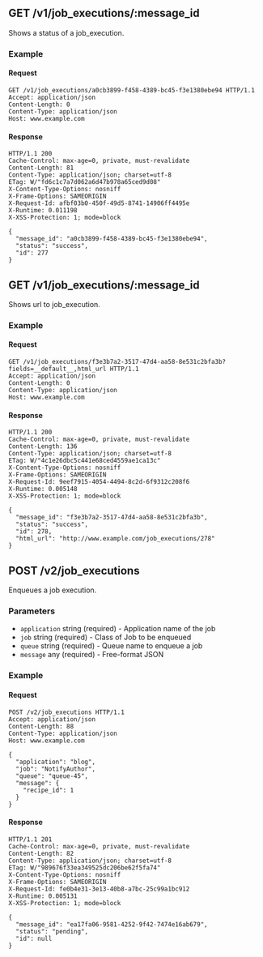 ## GET /v1/job_executions/:message_id
Shows a status of a job_execution.

### Example

#### Request
```
GET /v1/job_executions/a0cb3899-f458-4389-bc45-f3e1380ebe94 HTTP/1.1
Accept: application/json
Content-Length: 0
Content-Type: application/json
Host: www.example.com
```

#### Response
```
HTTP/1.1 200
Cache-Control: max-age=0, private, must-revalidate
Content-Length: 81
Content-Type: application/json; charset=utf-8
ETag: W/"fd6c1c7a7d062a6d47b978a65ced9d08"
X-Content-Type-Options: nosniff
X-Frame-Options: SAMEORIGIN
X-Request-Id: afbf03b0-450f-49d5-8741-14906ff4495e
X-Runtime: 0.011198
X-XSS-Protection: 1; mode=block

{
  "message_id": "a0cb3899-f458-4389-bc45-f3e1380ebe94",
  "status": "success",
  "id": 277
}
```

## GET /v1/job_executions/:message_id
Shows url to job_execution.

### Example

#### Request
```
GET /v1/job_executions/f3e3b7a2-3517-47d4-aa58-8e531c2bfa3b?fields=__default__,html_url HTTP/1.1
Accept: application/json
Content-Length: 0
Content-Type: application/json
Host: www.example.com
```

#### Response
```
HTTP/1.1 200
Cache-Control: max-age=0, private, must-revalidate
Content-Length: 136
Content-Type: application/json; charset=utf-8
ETag: W/"4c1e26dbc5c441e68ced4559ae1ca13c"
X-Content-Type-Options: nosniff
X-Frame-Options: SAMEORIGIN
X-Request-Id: 9eef7915-4054-4494-8c2d-6f9312c208f6
X-Runtime: 0.005148
X-XSS-Protection: 1; mode=block

{
  "message_id": "f3e3b7a2-3517-47d4-aa58-8e531c2bfa3b",
  "status": "success",
  "id": 278,
  "html_url": "http://www.example.com/job_executions/278"
}
```

## POST /v2/job_executions
Enqueues a job execution.

### Parameters
* `application` string (required) - Application name of the job
* `job` string (required) - Class of Job to be enqueued
* `queue` string (required) - Queue name to enqueue a job
* `message` any (required) - Free-format JSON

### Example

#### Request
```
POST /v2/job_executions HTTP/1.1
Accept: application/json
Content-Length: 88
Content-Type: application/json
Host: www.example.com

{
  "application": "blog",
  "job": "NotifyAuthor",
  "queue": "queue-45",
  "message": {
    "recipe_id": 1
  }
}
```

#### Response
```
HTTP/1.1 201
Cache-Control: max-age=0, private, must-revalidate
Content-Length: 82
Content-Type: application/json; charset=utf-8
ETag: W/"989676f33ea349525dc206be62f5fa74"
X-Content-Type-Options: nosniff
X-Frame-Options: SAMEORIGIN
X-Request-Id: fe0b4e31-3e13-40b8-a7bc-25c99a1bc912
X-Runtime: 0.005131
X-XSS-Protection: 1; mode=block

{
  "message_id": "ea17fa06-9581-4252-9f42-7474e16ab679",
  "status": "pending",
  "id": null
}
```
